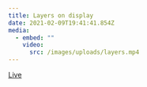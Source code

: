 ```yaml
---
title: Layers on display
date: 2021-02-09T19:41:41.854Z
media:
  - embed: ""
    video:
      src: /images/uploads/layers.mp4
---
```

[Live](https://sketches.jthaw.dev/020/)